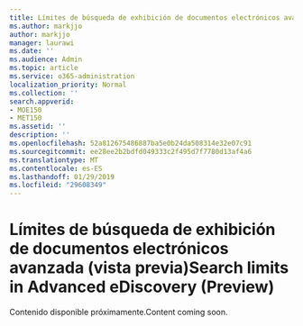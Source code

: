 ```yaml
---
title: Límites de búsqueda de exhibición de documentos electrónicos avanzada (vista previa)
ms.author: markjjo
author: markjjo
manager: laurawi
ms.date: ''
ms.audience: Admin
ms.topic: article
ms.service: o365-administration
localization_priority: Normal
ms.collection: ''
search.appverid:
- MOE150
- MET150
ms.assetid: ''
description: ''
ms.openlocfilehash: 52a812675486887ba5e0b24da508314e32e07c91
ms.sourcegitcommit: ee28ee2b2bdfd049333c2f495d7f7780d13af4a6
ms.translationtype: MT
ms.contentlocale: es-ES
ms.lasthandoff: 01/29/2019
ms.locfileid: "29608349"
---
```

# <a name="search-limits-in-advanced-ediscovery-preview"></a><span data-ttu-id="1d5c5-102">Límites de búsqueda de exhibición de documentos electrónicos avanzada (vista previa)</span><span class="sxs-lookup"><span data-stu-id="1d5c5-102">Search limits in Advanced eDiscovery (Preview)</span></span>

<span data-ttu-id="1d5c5-103">Contenido disponible próximamente.</span><span class="sxs-lookup"><span data-stu-id="1d5c5-103">Content coming soon.</span></span>
